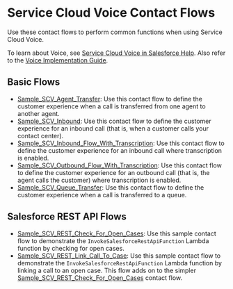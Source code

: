
# Service Cloud Voice Contact Flows

Use these contact flows to perform common functions when using Service Cloud Voice.

To learn about Voice, see [Service Cloud Voice in Salesforce Help](https://help.salesforce.com/articleView?id=voice_about.htm&type=5). Also refer to the [Voice Implementation Guide](https://developer.salesforce.com/docs/atlas.en-us.voice_developer_guide.meta/voice_developer_guide/voice_intro.htm).

## Basic Flows

* [Sample_SCV_Agent_Transfer](Sample_SCV_Agent_Transfer): Use this contact flow to define the customer experience when a call is transferred from one agent to another agent.
* [Sample_SCV_Inbound](Sample_SCV_Inbound): Use this contact flow to define the customer experience for an inbound call (that is, when a customer calls your contact center).
* [Sample_SCV_Inbound_Flow_With_Transcription](Sample_SCV_Inbound_Flow_With_Transcription): Use this contact flow to define the customer experience for an inbound call where transcription is enabled.
* [Sample_SCV_Outbound_Flow_With_Transcription](Sample_SCV_Outbound_Flow_With_Transcription): Use this contact flow to define the customer experience for an outbound call (that is, the agent calls the customer) where transcription is enabled.
* [Sample_SCV_Queue_Transfer](Sample_SCV_Queue_Transfer): Use this contact flow to define the customer experience when a call is transferred to a queue.

## Salesforce REST API Flows

* [Sample_SCV_REST_Check_For_Open_Cases](Sample_SCV_REST_Check_For_Open_Cases): Use this sample contact flow to demonstrate the `InvokeSalesforceRestApiFunction` Lambda function by checking for open cases.
* [Sample_SCV_REST_Link_Call_To_Case](Sample_SCV_REST_Link_Call_To_Case): Use this sample contact flow to demonstrate the `InvokeSalesforceRestApiFunction` Lambda function by linking a call to an open case. This flow adds on to the simpler [Sample_SCV_REST_Check_For_Open_Cases](Sample_SCV_REST_Check_For_Open_Cases) contact flow.
